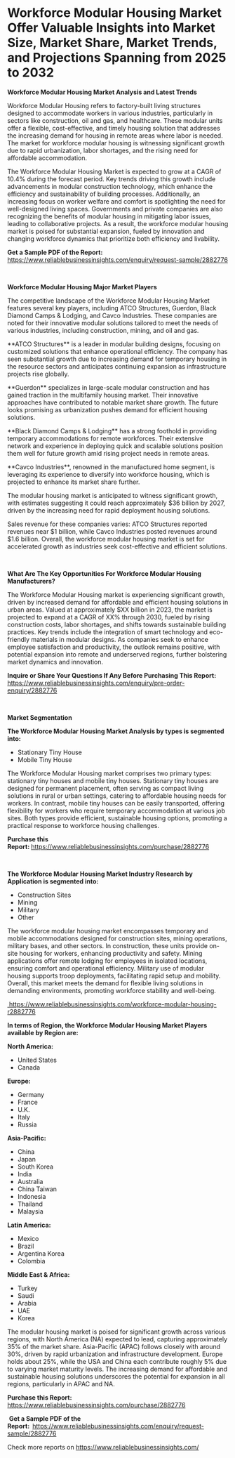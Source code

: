 <p><h1>Workforce Modular Housing Market Offer Valuable Insights into Market Size, Market Share, Market Trends, and Projections Spanning from 2025 to 2032</h1></p><p><strong>Workforce Modular Housing Market Analysis and Latest Trends</strong></p>
<p><p>Workforce Modular Housing refers to factory-built living structures designed to accommodate workers in various industries, particularly in sectors like construction, oil and gas, and healthcare. These modular units offer a flexible, cost-effective, and timely housing solution that addresses the increasing demand for housing in remote areas where labor is needed. The market for workforce modular housing is witnessing significant growth due to rapid urbanization, labor shortages, and the rising need for affordable accommodation.</p><p>The Workforce Modular Housing Market is expected to grow at a CAGR of 10.4% during the forecast period. Key trends driving this growth include advancements in modular construction technology, which enhance the efficiency and sustainability of building processes. Additionally, an increasing focus on worker welfare and comfort is spotlighting the need for well-designed living spaces. Governments and private companies are also recognizing the benefits of modular housing in mitigating labor issues, leading to collaborative projects. As a result, the workforce modular housing market is poised for substantial expansion, fueled by innovation and changing workforce dynamics that prioritize both efficiency and livability.</p></p>
<p><strong>Get a Sample PDF of the Report:&nbsp;</strong> <a href="https://www.reliablebusinessinsights.com/enquiry/request-sample/2882776?utm_campaign=2255&utm_medium=2&utm_source=Github&utm_content=ia&utm_term=13032025&utm_id=workforce-modular-housing">https://www.reliablebusinessinsights.com/enquiry/request-sample/2882776</a></p>
<p>&nbsp;</p>
<p><strong>Workforce Modular Housing Major Market Players</strong></p>
<p><p>The competitive landscape of the Workforce Modular Housing Market features several key players, including ATCO Structures, Guerdon, Black Diamond Camps & Lodging, and Cavco Industries. These companies are noted for their innovative modular solutions tailored to meet the needs of various industries, including construction, mining, and oil and gas.</p><p>**ATCO Structures** is a leader in modular building designs, focusing on customized solutions that enhance operational efficiency. The company has seen substantial growth due to increasing demand for temporary housing in the resource sectors and anticipates continuing expansion as infrastructure projects rise globally.</p><p>**Guerdon** specializes in large-scale modular construction and has gained traction in the multifamily housing market. Their innovative approaches have contributed to notable market share growth. The future looks promising as urbanization pushes demand for efficient housing solutions.</p><p>**Black Diamond Camps & Lodging** has a strong foothold in providing temporary accommodations for remote workforces. Their extensive network and experience in deploying quick and scalable solutions position them well for future growth amid rising project needs in remote areas.</p><p>**Cavco Industries**, renowned in the manufactured home segment, is leveraging its experience to diversify into workforce housing, which is projected to enhance its market share further.</p><p>The modular housing market is anticipated to witness significant growth, with estimates suggesting it could reach approximately $36 billion by 2027, driven by the increasing need for rapid deployment housing solutions.</p><p>Sales revenue for these companies varies: ATCO Structures reported revenues near $1 billion, while Cavco Industries posted revenues around $1.6 billion. Overall, the workforce modular housing market is set for accelerated growth as industries seek cost-effective and efficient solutions.</p></p>
<p>&nbsp;</p>
<p><strong>What Are The Key Opportunities For Workforce Modular Housing Manufacturers?</strong></p>
<p><p>The Workforce Modular Housing market is experiencing significant growth, driven by increased demand for affordable and efficient housing solutions in urban areas. Valued at approximately $XX billion in 2023, the market is projected to expand at a CAGR of XX% through 2030, fueled by rising construction costs, labor shortages, and shifts towards sustainable building practices. Key trends include the integration of smart technology and eco-friendly materials in modular designs. As companies seek to enhance employee satisfaction and productivity, the outlook remains positive, with potential expansion into remote and underserved regions, further bolstering market dynamics and innovation.</p></p>
<p><strong>Inquire or Share Your Questions If Any Before Purchasing This Report:</strong> <a href="https://www.reliablebusinessinsights.com/enquiry/pre-order-enquiry/2882776?utm_campaign=2255&utm_medium=2&utm_source=Github&utm_content=ia&utm_term=13032025&utm_id=workforce-modular-housing">https://www.reliablebusinessinsights.com/enquiry/pre-order-enquiry/2882776</a></p>
<p>&nbsp;</p>
<p><strong>Market Segmentation</strong></p>
<p><strong>The Workforce Modular Housing Market Analysis by types is segmented into:</strong></p>
<p><ul><li>Stationary Tiny House</li><li>Mobile Tiny House</li></ul></p>
<p><p>The Workforce Modular Housing market comprises two primary types: stationary tiny houses and mobile tiny houses. Stationary tiny houses are designed for permanent placement, often serving as compact living solutions in rural or urban settings, catering to affordable housing needs for workers. In contrast, mobile tiny houses can be easily transported, offering flexibility for workers who require temporary accommodation at various job sites. Both types provide efficient, sustainable housing options, promoting a practical response to workforce housing challenges.</p></p>
<p><strong>Purchase this Report:&nbsp;</strong><a href="https://www.reliablebusinessinsights.com/purchase/2882776?utm_campaign=2255&utm_medium=2&utm_source=Github&utm_content=ia&utm_term=13032025&utm_id=workforce-modular-housing">https://www.reliablebusinessinsights.com/purchase/2882776</a></p>
<p>&nbsp;</p>
<p><strong>The Workforce Modular Housing Market Industry Research by Application is segmented into:</strong></p>
<p><ul><li>Construction Sites</li><li>Mining</li><li>Military</li><li>Other</li></ul></p>
<p><p>The workforce modular housing market encompasses temporary and mobile accommodations designed for construction sites, mining operations, military bases, and other sectors. In construction, these units provide on-site housing for workers, enhancing productivity and safety. Mining applications offer remote lodging for employees in isolated locations, ensuring comfort and operational efficiency. Military use of modular housing supports troop deployments, facilitating rapid setup and mobility. Overall, this market meets the demand for flexible living solutions in demanding environments, promoting workforce stability and well-being.</p></p>
<p><a href="https://www.reliablebusinessinsights.com/workforce-modular-housing-r2882776?utm_campaign=2255&utm_medium=2&utm_source=Github&utm_content=ia&utm_term=13032025&utm_id=workforce-modular-housing">&nbsp;https://www.reliablebusinessinsights.com/workforce-modular-housing-r2882776</a></p>
<p><strong>In terms of Region, the Workforce Modular Housing Market Players available by Region are:</strong></p>
<p>
    <p> <strong> North America: </strong>
        <ul>
            <li>United States</li>
            <li>Canada</li>
        </ul>
        </p> 
    <p> <strong> Europe: </strong>
        <ul>
            <li>Germany</li>
            <li>France</li>
            <li>U.K.</li>
            <li>Italy</li>
            <li>Russia</li>
        </ul>
        </p> 
    <p> <strong> Asia-Pacific: </strong>
        <ul>
            <li>China</li>
            <li>Japan</li>
            <li>South Korea</li>
            <li>India</li>
            <li>Australia</li>
            <li>China Taiwan</li>
            <li>Indonesia</li>
            <li>Thailand</li>
            <li>Malaysia</li>
        </ul>
        </p> 
    <p> <strong> Latin America: </strong>
        <ul>
            <li>Mexico</li>
            <li>Brazil</li>
            <li>Argentina Korea</li>
            <li>Colombia</li>
        </ul>
        </p> 
    <p> <strong> Middle East & Africa: </strong>
        <ul>
            <li>Turkey</li>
            <li>Saudi</li>
            <li>Arabia</li>
            <li>UAE</li>
            <li>Korea</li>
        </ul>
    </p>
    </p>
<p><p>The modular housing market is poised for significant growth across various regions, with North America (NA) expected to lead, capturing approximately 35% of the market share. Asia-Pacific (APAC) follows closely with around 30%, driven by rapid urbanization and infrastructure development. Europe holds about 25%, while the USA and China each contribute roughly 5% due to varying market maturity levels. The increasing demand for affordable and sustainable housing solutions underscores the potential for expansion in all regions, particularly in APAC and NA.</p></p>
<p><strong>Purchase this Report: </strong><a href="https://www.reliablebusinessinsights.com/purchase/2882776?utm_campaign=2255&utm_medium=2&utm_source=Github&utm_content=ia&utm_term=13032025&utm_id=workforce-modular-housing">https://www.reliablebusinessinsights.com/purchase/2882776</a></p>
<p>&nbsp;<strong>Get a Sample PDF of the Report:&nbsp;&nbsp;</strong><a href="https://www.reliablebusinessinsights.com/enquiry/request-sample/2882776?utm_campaign=2255&utm_medium=2&utm_source=Github&utm_content=ia&utm_term=13032025&utm_id=workforce-modular-housing">https://www.reliablebusinessinsights.com/enquiry/request-sample/2882776</a></p>
<p><strong></strong></p>
<p>Check more reports on <a href="https://www.reliablebusinessinsights.com/?utm_campaign=2255&utm_medium=2&utm_source=Github&utm_content=ia&utm_term=13032025&utm_id=workforce-modular-housing">https://www.reliablebusinessinsights.com/</a></p>